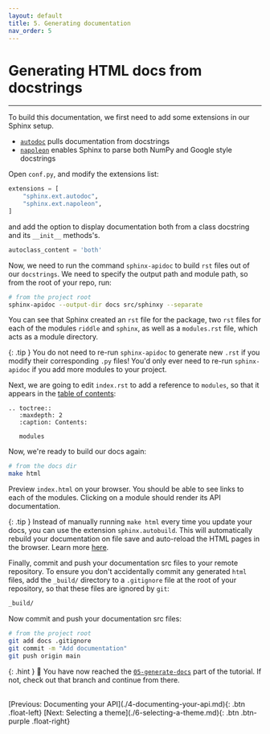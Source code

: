 ```yaml
---
layout: default
title: 5. Generating documentation
nav_order: 5
---
```


# Generating HTML docs from docstrings

---

To build this documentation, we first need to add some extensions in our Sphinx setup.

- [`autodoc`](https://www.sphinx-doc.org/en/master/usage/extensions/autodoc.html) pulls
  documentation from docstrings
- [`napoleon`](https://www.sphinx-doc.org/en/master/usage/extensions/napoleon.html) enables Sphinx
  to parse both NumPy and Google style docstrings

Open `conf.py`, and modify the extensions list:

```py
extensions = [
    "sphinx.ext.autodoc",
    "sphinx.ext.napoleon",
]
```

and add the option to display documentation both from a class docstring and its `__init__`
methods's.

```py
autoclass_content = 'both'
```

Now, we need to run the command `sphinx-apidoc` to build `rst` files out of our `docstrings`. We
need to specify the output path and module path, so from the root of your repo, run:

```sh
# from the project root
sphinx-apidoc --output-dir docs src/sphinxy --separate
```

You can see that Sphinx created an `rst` file for the package, two `rst` files for each of the
modules `riddle` and `sphinx`, as well as a `modules.rst` file, which acts as a module directory.

{: .tip }
You do not need to re-run `sphinx-apidoc` to generate new `.rst` if you modify their
corresponding `.py` files! You'd only ever need to re-run `sphinx-apidoc` if you add more modules
to your project.

Next, we are going to edit `index.rst` to add a reference to `modules`, so that it appears in the
[table of contents](restructuredtext-basics.md#table-of-contents-tree):

```
.. toctree::
   :maxdepth: 2
   :caption: Contents:

   modules
```

Now, we're ready to build our docs again:

```sh
# from the docs dir
make html
```

Preview `index.html` on your browser. You should be able to see links to each of the modules.
Clicking on a module should render its API documentation.

{: .tip }
Instead of manually running `make html` every time you update your docs, you can use the
extension `sphinx.autobuild`. This will automatically rebuild your documentation on file save and
auto-reload the HTML pages in the browser. Learn more
[here](https://pypi.org/project/sphinx-autobuild/).

Finally, commit and push your documentation src files to your remote repository. To ensure you
don't accidentally commit any generated `html` files, add the `_build/` directory to a `.gitignore`
file at the root of your repository, so that these files are ignored by `git`:

```sh
_build/
```

Now commit and push your documentation src files:

```sh
# from the project root
git add docs .gitignore
git commit -m "Add documentation"
git push origin main
```

{: .hint }
🙌 You have now reached the
[`05-generate-docs`](https://github.com/aelsayed95/sphinxy/tree/05-generate-docs)
part of the tutorial. If not, check out that branch and continue from there.

<br />
[Previous: Documenting your API](./4-documenting-your-api.md){: .btn .float-left}
[Next: Selecting a theme](./6-selecting-a-theme.md){: .btn .btn-purple .float-right}
<br />
